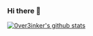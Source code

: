 ### Hi there 👋

<!--
**OverthinkersArea/OverthinkersArea** is a ✨ _special_ ✨ repository because its `README.md` (this file) appears on your GitHub profile.

Here are some ideas to get you started:

- 🔭 I’m currently working on ...
- 🌱 I’m currently learning ...
- 👯 I’m looking to collaborate on ...
- 🤔 I’m looking for help with ...
- 💬 Ask me about ...
- 📫 How to reach me: ...
- 😄 Pronouns: ...
- ⚡ Fun fact: ...
-->
[![0ver3inker's github stats](https://github-readme-stats.vercel.app/api?username=OverthinkersArea)](https://github.com/anuraghazra/github-readme-stats)
